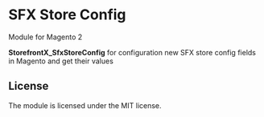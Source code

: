 # SFX Store Config
Module for Magento 2

**StorefrontX_SfxStoreConfig** for configuration new SFX store config fields in Magento and get their values

## License

The module is licensed under the MIT license.